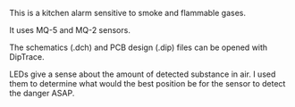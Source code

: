
This is a kitchen alarm sensitive to smoke and flammable gases.

It uses MQ-5 and MQ-2 sensors.

The schematics (.dch) and PCB design (.dip) files can be opened with DipTrace.

LEDs give a sense about the amount of detected substance in air. I used them to determine what would the best position be for the sensor to detect the danger ASAP.
